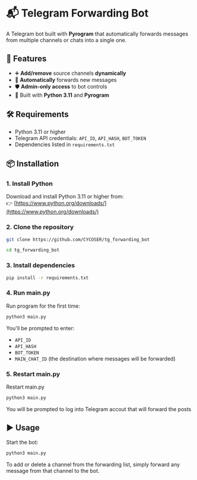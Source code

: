 # 📬 Telegram Forwarding Bot

A Telegram bot built with **Pyrogram** that automatically forwards messages from multiple channels or chats into a single one.

## 🚀 Features

- ➕ **Add/remove** source channels **dynamically**
- 🔁 **Automatically** forwards new messages
- 🛡 **Admin-only access** to bot controls
- 🐍 Built with **Python 3.11** and **Pyrogram**

## 🛠 Requirements

- Python 3.11 or higher
- Telegram API credentials: `API_ID`, `API_HASH`, `BOT_TOKEN`
- Dependencies listed in `requirements.txt`

## 📦 Installation

### 1. Install Python  
Download and install Python 3.11 or higher from:  
👉 [https://www.python.org/downloads/](https://www.python.org/downloads/)

### 2. Clone the repository

```bash
git clone https://github.com/CYCOSER/tg_forwarding_bot
```
```bash
cd tg_forwarding_bot
```

### 3. Install dependencies

```bash
pip install -r requirements.txt
```

### 4. Run main.py

Run program for the first time:

```bash
python3 main.py
```

You'll be prompted to enter:
- `API_ID`
- `API_HASH`
- `BOT_TOKEN`
- `MAIN_CHAT_ID` (the destination where messages will be forwarded)


### 5. Restart main.py 

Restart main.py

```bash
python3 main.py
```

You will be prompted to log into Telegram accout that will forward the posts


## ▶️ Usage

Start the bot:

```bash
python3 main.py
```

To add or delete a channel from the forwarding list, simply forward any message from that channel to the bot.

